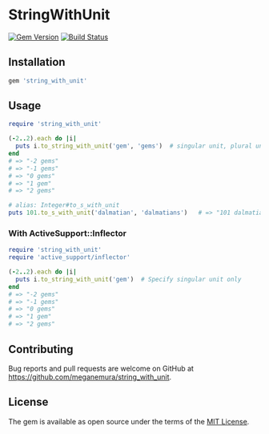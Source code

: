 # StringWithUnit
[![Gem Version](https://badge.fury.io/rb/string_with_unit.svg)](https://badge.fury.io/rb/string_with_unit) [![Build Status](https://travis-ci.org/meganemura/string_with_unit.svg?branch=master)](https://travis-ci.org/meganemura/string_with_unit)

## Installation

```ruby
gem 'string_with_unit'
```

## Usage

```ruby
require 'string_with_unit'

(-2..2).each do |i|
  puts i.to_string_with_unit('gem', 'gems')  # singular unit, plural unit
end
# => "-2 gems"
# => "-1 gems"
# => "0 gems"
# => "1 gem"
# => "2 gems"

# alias: Integer#to_s_with_unit
puts 101.to_s_with_unit('dalmatian', 'dalmatians')   # => "101 dalmatians"
```

### With ActiveSupport::Inflector

```ruby
require 'string_with_unit'
require 'active_support/inflector'

(-2..2).each do |i|
  puts i.to_string_with_unit('gem')  # Specify singular unit only
end
# => "-2 gems"
# => "-1 gems"
# => "0 gems"
# => "1 gem"
# => "2 gems"
```

## Contributing

Bug reports and pull requests are welcome on GitHub at https://github.com/meganemura/string_with_unit.

## License

The gem is available as open source under the terms of the [MIT License](http://opensource.org/licenses/MIT).
